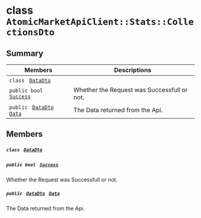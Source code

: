 # class `AtomicMarketApiClient::Stats::CollectionsDto` 

## Summary

 Members                                | Descriptions                                
----------------------------------------|---------------------------------------------
`class ` [`DataDto`](.github/workflows/documentation/md/AtomicMarketApiClient--Stats--CollectionsDto--DataDto.md#class_atomic_market_api_client_1_1_stats_1_1_collections_dto_1_1_data_dto)        | 
`public bool ` [`Success`](#class_atomic_market_api_client_1_1_stats_1_1_collections_dto_1a506fb037fbb6bfe8f254c021a2c3cfac) | Whether the Request was Successfull or not.
`public ` [`DataDto`](.github/workflows/documentation/md/AtomicMarketApiClient--Stats--CollectionsDto--DataDto.md#class_atomic_market_api_client_1_1_stats_1_1_collections_dto_1_1_data_dto)` ` [`Data`](#class_atomic_market_api_client_1_1_stats_1_1_collections_dto_1a65c0779654774581967081cf3136bd84) | The Data returned from the Api.

## Members

##### `class ` [`DataDto`](.github/workflows/documentation/md/AtomicMarketApiClient--Stats--CollectionsDto--DataDto.md#class_atomic_market_api_client_1_1_stats_1_1_collections_dto_1_1_data_dto) 

##### `public bool ` [`Success`](#class_atomic_market_api_client_1_1_stats_1_1_collections_dto_1a506fb037fbb6bfe8f254c021a2c3cfac) 

Whether the Request was Successfull or not.

##### `public ` [`DataDto`](.github/workflows/documentation/md/AtomicMarketApiClient--Stats--CollectionsDto--DataDto.md#class_atomic_market_api_client_1_1_stats_1_1_collections_dto_1_1_data_dto)` ` [`Data`](#class_atomic_market_api_client_1_1_stats_1_1_collections_dto_1a65c0779654774581967081cf3136bd84) 

The Data returned from the Api.

